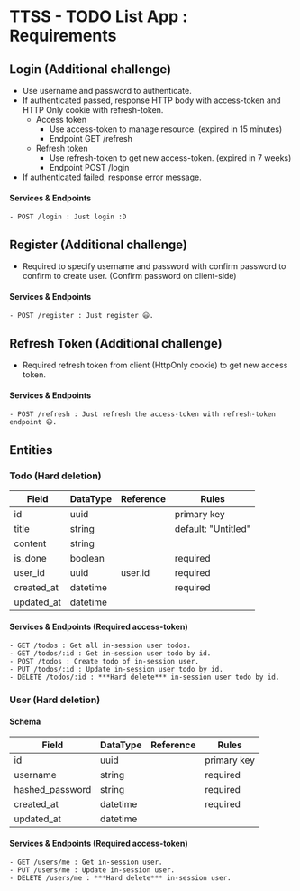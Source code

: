 # TTSS - TODO List App : Requirements
## Login (Additional challenge)
  - Use username and password to authenticate.
  - If authenticated passed, response HTTP body with access-token and HTTP Only cookie with refresh-token.
    - Access token
      - Use access-token to manage resource. (expired in 15 minutes)
      - Endpoint GET /refresh
    - Refresh token
      - Use refresh-token to get new access-token. (expired in 7 weeks)
      - Endpoint POST /login
  - If authenticated failed, response error message.
#### Services & Endpoints
    - POST /login : Just login :D

## Register (Additional challenge)
  - Required to specify username and password with confirm password to confirm to create user. (Confirm password on client-side)
#### Services & Endpoints
    - POST /register : Just register 😃.

## Refresh Token (Additional challenge)
  - Required refresh token from client (HttpOnly cookie) to get new access token.
#### Services & Endpoints
    - POST /refresh : Just refresh the access-token with refresh-token endpoint 😃.

## Entities
### Todo (Hard deletion)
| Field         | DataType | Reference     | Rules               |
|---------------|----------|---------------|---------------------|
| id            | uuid     |               | primary key         |
| title         | string   |               | default: "Untitled" |
| content       | string   |               |                     |
| is_done       | boolean  |               | required            |
| user_id       | uuid     | user.id       | required            |
| created_at    | datetime |               | required            |
| updated_at    | datetime |               |                     |

#### Services & Endpoints (Required access-token)
    - GET /todos : Get all in-session user todos.
    - GET /todos/:id : Get in-session user todo by id.
    - POST /todos : Create todo of in-session user.
    - PUT /todos/:id : Update in-session user todo by id.
    - DELETE /todos/:id : ***Hard delete*** in-session user todo by id.

### User (Hard deletion)
#### Schema
| Field           | DataType | Reference     | Rules               |
|-----------------|----------|---------------|---------------------|
| id              | uuid     |               | primary key         |
| username        | string   |               | required            |
| hashed_password | string   |               | required            |
| created_at      | datetime |               | required            |
| updated_at      | datetime |               |                     |

#### Services & Endpoints (Required access-token)
    - GET /users/me : Get in-session user.
    - PUT /users/me : Update in-session user.
    - DELETE /users/me : ***Hard delete*** in-session user.